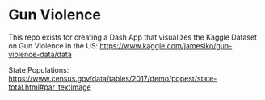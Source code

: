 # Gun Violence

This repo exists for creating a Dash App that visualizes the Kaggle Dataset on Gun Violence in the US:
https://www.kaggle.com/jameslko/gun-violence-data/data

State Populations:
https://www.census.gov/data/tables/2017/demo/popest/state-total.html#par_textimage
